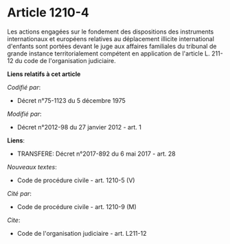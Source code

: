 # Article 1210-4

Les actions engagées sur le fondement des dispositions des instruments internationaux et européens relatives au déplacement
illicite international d'enfants sont portées devant le juge aux affaires familiales du tribunal de grande instance
territorialement compétent en application de l'article L. 211-12 du code de l'organisation judiciaire.

**Liens relatifs à cet article**

_Codifié par_:

  - Décret n°75-1123 du 5 décembre 1975

_Modifié par_:

  - Décret n°2012-98 du 27 janvier 2012 - art. 1

**Liens**:

  - TRANSFERE: Décret n°2017-892 du 6 mai 2017 - art. 28

_Nouveaux textes_:

  - Code de procédure civile - art. 1210-5 (V)

_Cité par_:

  - Code de procédure civile - art. 1210-9 (M)

_Cite_:

  - Code de l'organisation judiciaire - art. L211-12
